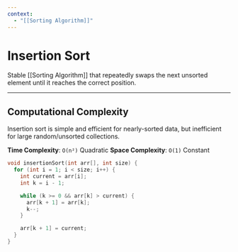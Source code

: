 ```yaml
---
context:
  - "[[Sorting Algorithm]]"
---
```


# Insertion Sort

Stable [[Sorting Algorithm]] that repeatedly swaps the next unsorted element until it reaches the correct position.

---

## Computational Complexity

Insertion sort is simple and efficient for nearly-sorted data, but inefficient for large random/unsorted collections.

**Time Complexity**: `O(n²)` Quadratic
**Space Complexity**: `O(1)` Constant

```c
void insertionSort(int arr[], int size) {
  for (int i = 1; i < size; i++) {
    int current = arr[i];
    int k = i - 1;

    while (k >= 0 && arr[k] > current) {
      arr[k + 1] = arr[k];
      k--;
    }

    arr[k + 1] = current;
  }
}
```
